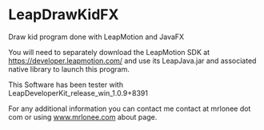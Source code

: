LeapDrawKidFX
=============

Draw kid program done with LeapMotion and JavaFX

You will need to separately download the LeapMotion SDK at https://developer.leapmotion.com/ and use its LeapJava.jar and associated native library to launch this program.

This Software has been tester with LeapDeveloperKit_release_win_1.0.9+8391

For any additional information you can contact me contact at mrlonee dot com or using www.mrlonee.com about page.
